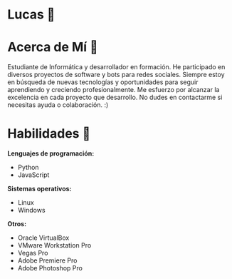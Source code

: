 # Lucas 👾

# Acerca de Mí 👤
Estudiante de Informática y desarrollador en formación.
He participado en diversos proyectos de software y bots para redes sociales. Siempre estoy en búsqueda de nuevas tecnologías y oportunidades para seguir aprendiendo y creciendo profesionalmente. Me esfuerzo por alcanzar la excelencia en cada proyecto que desarrollo.
No dudes en contactarme si necesitas ayuda o colaboración. :)

# Habilidades 🚀 

**Lenguajes de programación:**
- Python
- JavaScript

**Sistemas operativos:**
- Linux
- Windows

**Otros:**
- Oracle VirtualBox
- VMware Workstation Pro
- Vegas Pro
- Adobe Premiere Pro
- Adobe Photoshop Pro
